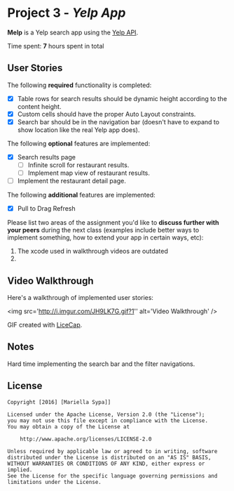 # Project 3 - *Yelp App*

**Melp** is a Yelp search app using the [Yelp API](http://www.yelp.com/developers/documentation/v2/search_api).

Time spent: **7** hours spent in total

## User Stories

The following **required** functionality is completed:

- [x] Table rows for search results should be dynamic height according to the content height.
- [x] Custom cells should have the proper Auto Layout constraints.
- [x] Search bar should be in the navigation bar (doesn't have to expand to show location like the real Yelp app does).

The following **optional** features are implemented:

- [x] Search results page
   - [ ] Infinite scroll for restaurant results.
   - [ ] Implement map view of restaurant results.
- [ ] Implement the restaurant detail page.

The following **additional** features are implemented:

- [x] Pull to Drag Refresh

Please list two areas of the assignment you'd like to **discuss further with your peers** during the next class (examples include better ways to implement something, how to extend your app in certain ways, etc):

1. The xcode used in walkthrough videos are outdated
2. 

## Video Walkthrough 

Here's a walkthrough of implemented user stories:

<img src='http://i.imgur.com/JH9LK7G.gif?1'' alt='Video Walkthrough' />

GIF created with [LiceCap](http://www.cockos.com/licecap/).

## Notes

Hard time implementing the search bar and the filter navigations.

## License

    Copyright [2016] [Mariella Sypa]]

    Licensed under the Apache License, Version 2.0 (the "License");
    you may not use this file except in compliance with the License.
    You may obtain a copy of the License at

        http://www.apache.org/licenses/LICENSE-2.0

    Unless required by applicable law or agreed to in writing, software
    distributed under the License is distributed on an "AS IS" BASIS,
    WITHOUT WARRANTIES OR CONDITIONS OF ANY KIND, either express or implied.
    See the License for the specific language governing permissions and
    limitations under the License.
